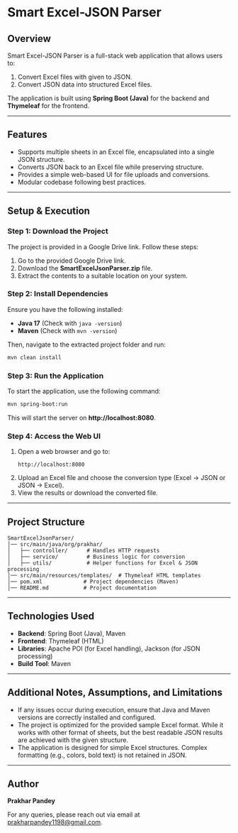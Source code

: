 # Smart Excel-JSON Parser 

## Overview
Smart Excel-JSON Parser is a full-stack web application that allows users to:
1. Convert Excel files with given to JSON.
2. Convert JSON data into structured Excel files.

The application is built using **Spring Boot (Java)** for the backend and **Thymeleaf** for the frontend.

---

## Features
- Supports multiple sheets in an Excel file, encapsulated into a single JSON structure.
- Converts JSON back to an Excel file while preserving structure.
- Provides a simple web-based UI for file uploads and conversions.
- Modular codebase following best practices.

---

## Setup & Execution

### Step 1: Download the Project
The project is provided in a Google Drive link. Follow these steps:
1. Go to the provided Google Drive link.
2. Download the **SmartExcelJsonParser.zip** file.
3. Extract the contents to a suitable location on your system.

### Step 2: Install Dependencies
Ensure you have the following installed:
- **Java 17** (Check with `java -version`)
- **Maven** (Check with `mvn -version`)

Then, navigate to the extracted project folder and run:
```sh
mvn clean install
```

### Step 3: Run the Application
To start the application, use the following command:
```sh
mvn spring-boot:run
```
This will start the server on **http://localhost:8080**.

### Step 4: Access the Web UI
1. Open a web browser and go to:
   ```
   http://localhost:8080
   ```
2. Upload an Excel file and choose the conversion type (Excel → JSON or JSON → Excel).
3. View the results or download the converted file.

---

## Project Structure
```
SmartExcelJsonParser/
│── src/main/java/org/prakhar/
│   ├── controller/      # Handles HTTP requests
│   ├── service/         # Business logic for conversion
│   ├── utils/           # Helper functions for Excel & JSON processing
│── src/main/resources/templates/  # Thymeleaf HTML templates
│── pom.xml             # Project dependencies (Maven)
│── README.md           # Project documentation
```

---

## Technologies Used
- **Backend**: Spring Boot (Java), Maven
- **Frontend**: Thymeleaf (HTML)
- **Libraries**: Apache POI (for Excel handling), Jackson (for JSON processing)
- **Build Tool**: Maven

---

## Additional Notes, Assumptions, and Limitations
- If any issues occur during execution, ensure that Java and Maven versions are correctly installed and configured.
- The project is optimized for the provided sample Excel format. While it works with other format of sheets, but the best readable JSON results are achieved with the given structure.
- The application is designed for simple Excel structures. Complex formatting (e.g., colors, bold text) is not retained in JSON.

---

## Author
**Prakhar Pandey**

For any queries, please reach out via email at prakharpandey1198@gmail.com.

